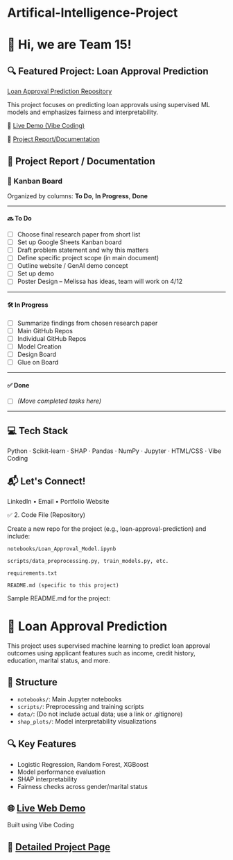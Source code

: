 # Artifical-Intelligence-Project

# 👋 Hi, we are Team 15!

## 🔍 Featured Project: Loan Approval Prediction
[Loan Approval Prediction Repository](https://github.com/ariazand/loan-approval-prediction)

This project focuses on predicting loan approvals using supervised ML models and emphasizes fairness and interpretability.

🔗 [Live Demo (Vibe Coding)](https://your-vibe-coding-link.com)

📝 [Project Report/Documentation](https://your-loan-approval-project-page-link.com)

## 📄 Project Report / Documentation

### 🧠 Kanban Board

Organized by columns: **To Do**, **In Progress**, **Done**

---

#### 🔜 To Do
- [ ] Choose final research paper from short list  
- [ ] Set up Google Sheets Kanban board  
- [ ] Draft problem statement and why this matters  
- [ ] Define specific project scope (in main document)  
- [ ] Outline website / GenAI demo concept  
- [ ] Set up demo  
- [ ] Poster Design – Melissa has ideas, team will work on 4/12  

---

#### 🛠 In Progress
- [ ] Summarize findings from chosen research paper  
- [ ] Main GitHub Repos  
- [ ] Individual GitHub Repos  
- [ ] Model Creation  
- [ ] Design Board  
- [ ] Glue on Board  

---

#### ✅ Done
- [ ] *(Move completed tasks here)*

---

## 💻 Tech Stack
Python · Scikit-learn · SHAP · Pandas · NumPy · Jupyter · HTML/CSS · Vibe Coding

## 📬 Let's Connect!
LinkedIn • Email • Portfolio Website

✅ 2. Code File (Repository)

Create a new repo for the project (e.g., loan-approval-prediction) and include:

    notebooks/Loan_Approval_Model.ipynb

    scripts/data_preprocessing.py, train_models.py, etc.

    requirements.txt

    README.md (specific to this project)

Sample README.md for the project:

# 🏦 Loan Approval Prediction

This project uses supervised machine learning to predict loan approval outcomes using applicant features such as income, credit history, education, marital status, and more.

## 📁 Structure

- `notebooks/`: Main Jupyter notebooks
- `scripts/`: Preprocessing and training scripts
- `data/`: (Do not include actual data; use a link or .gitignore)
- `shap_plots/`: Model interpretability visualizations

## 🔍 Key Features
- Logistic Regression, Random Forest, XGBoost
- Model performance evaluation
- SHAP interpretability
- Fairness checks across gender/marital status

## 🌐 [Live Web Demo](https://your-vibe-coding-link.com)
Built using Vibe Coding

## 📄 [Detailed Project Page](https://your-loan-approval-project-page-link.com)
